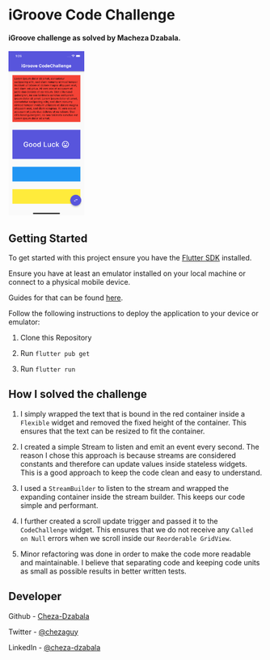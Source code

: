 # iGroove Code Challenge

#### iGroove challenge as solved by Macheza Dzabala.

<img src="./assets/screen.png" width="150" />

## Getting Started

To get started with this project ensure you have the [Flutter SDK](https://docs.flutter.dev/get-started/install) installed.

Ensure you have at least an emulator installed on your local machine or connect to a physical mobile device.

Guides for that can be found [here](https://docs.flutter.dev/get-started/test-drive).

Follow the following instructions to deploy the application to your device or emulator:

1. Clone this Repository

2. Run `flutter pub get`

3. Run `flutter run`

## How I solved the challenge

1. I simply wrapped the text that is bound in the red container inside a `Flexible` widget and removed the fixed height of the container. This ensures that the text can be resized to fit the container.

2. I created a simple Stream to listen and emit an event every second. The reason I chose this approach is because streams are considered constants and therefore can update values inside stateless widgets. This is a good approach to keep the code clean and easy to understand.

3. I used a `StreamBuilder` to listen to the stream and wrapped the expanding container inside the stream builder. This keeps our code simple and performant.

4. I further created a scroll update trigger and passed it to the `CodeChallenge` widget. This ensures that we do not receive any `Called on Null` errors when we scroll inside our `Reorderable GridView`.

5. Minor refactoring was done in order to make the code more readable and maintainable. I believe that separating code and keeping code units as small as possible results in better written tests.

## Developer

Github - [Cheza-Dzabala](https://github.com/Cheza-Dzabala/)

Twitter - [@chezaguy](https://twitter.com/chezaguy)

LinkedIn - [@cheza-dzabala](https://www.linkedin.com/in/cheza-dzabala/)

